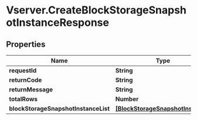# Vserver.CreateBlockStorageSnapshotInstanceResponse

## Properties
Name | Type | Description | Notes
------------ | ------------- | ------------- | -------------
**requestId** | **String** |  | [optional] 
**returnCode** | **String** |  | [optional] 
**returnMessage** | **String** |  | [optional] 
**totalRows** | **Number** |  | [optional] 
**blockStorageSnapshotInstanceList** | [**[BlockStorageSnapshotInstance]**](BlockStorageSnapshotInstance.md) |  | [optional] 


